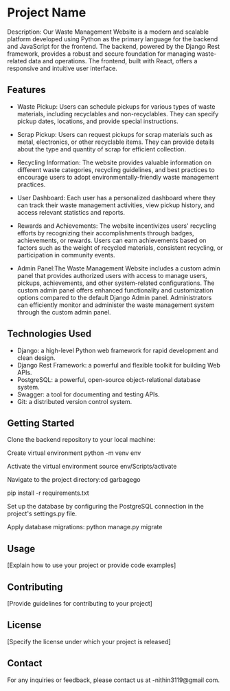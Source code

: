 # Project Name

Description: Our Waste Management Website is a modern and scalable platform developed using Python as the primary language for the backend and JavaScript for the frontend. The backend, powered by the Django Rest framework, provides a robust and secure foundation for managing waste-related data and operations. The frontend, built with React, offers a responsive and intuitive user interface.

## Features

- Waste Pickup: Users can schedule pickups for various types of waste materials, including recyclables and non-recyclables. They can specify pickup dates, locations, and provide special instructions.

- Scrap Pickup: Users can request pickups for scrap materials such as metal, electronics, or other recyclable items. They can provide details about the type and quantity of scrap for efficient collection.

- Recycling Information: The website provides valuable information on different waste categories, recycling guidelines, and best practices to encourage users to adopt environmentally-friendly waste management practices.

- User Dashboard: Each user has a personalized dashboard where they can track their waste management activities, view pickup history, and access relevant statistics and reports.

- Rewards and Achievements: The website incentivizes users' recycling efforts by recognizing their accomplishments through badges, achievements, or rewards. Users can earn achievements based on factors such as the weight of recycled materials, consistent recycling, or participation in community events.

- Admin Panel:The Waste Management Website includes a custom admin panel that provides authorized users with access to manage users, pickups, achievements, and other system-related configurations. The custom admin panel offers enhanced functionality and customization options compared to the default Django Admin panel. Administrators can efficiently monitor and administer the waste management system through the custom admin panel.

## Technologies Used

- Django: a high-level Python web framework for rapid development and clean design.
- Django Rest Framework: a powerful and flexible toolkit for building Web APIs.
- PostgreSQL: a powerful, open-source object-relational database system.
- Swagger: a tool for documenting and testing APIs.
- Git: a distributed version control system.

## Getting Started

Clone the backend repository to your local machine:

Create virtual environment python -m venv env

Activate the virtual environment source env/Scripts/activate

Navigate to the project directory:cd garbagego

pip install -r requirements.txt

Set up the database by configuring the PostgreSQL connection in the project's settings.py file.

Apply database migrations: python manage.py migrate
## Usage

[Explain how to use your project or provide code examples]

## Contributing

[Provide guidelines for contributing to your project]

## License

[Specify the license under which your project is released]

## Contact

For any inquiries or feedback, please contact us at -nithin3119@gmail
com.

